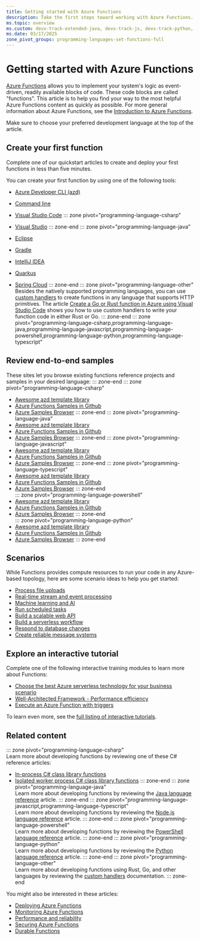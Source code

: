 ```yaml
---
title: Getting started with Azure Functions
description: Take the first steps toward working with Azure Functions.
ms.topic: overview
ms.custom: devx-track-extended-java, devx-track-js, devx-track-python, devx-track-ts
ms.date: 03/17/2025
zone_pivot_groups: programming-languages-set-functions-full
---
```


# Getting started with Azure Functions

[Azure Functions](./functions-overview.md) allows you to implement your system's logic as event-driven, readily available blocks of code. These code blocks are called "functions". This article is to help you find your way to the most helpful Azure Functions content as quickly as possible. For more general information about Azure Functions, see the [Introduction to Azure Functions](./functions-overview.md).

Make sure to choose your preferred development language at the top of the article. 

## Create your first function

Complete one of our quickstart articles to create and deploy your first functions in less than five minutes. 

You can create your first function by using one of the following tools:

+ [Azure Developer CLI (azd)](create-first-function-azure-developer-cli.md)

+ [Command line](./how-to-create-function-azure-cli.md)

+ [Visual Studio Code](./how-to-create-function-vs-code.md)
::: zone pivot="programming-language-csharp"  
+ [Visual Studio](./functions-create-your-first-function-visual-studio.md)
::: zone-end
::: zone pivot="programming-language-java"  
+ [Eclipse](functions-create-maven-eclipse.md)

+ [Gradle](functions-create-first-java-gradle.md)

+ [IntelliJ IDEA](functions-create-maven-intellij.md) 

+ [Quarkus](functions-create-first-quarkus.md)

+ [Spring Cloud](/azure/developer/java/spring-framework/getting-started-with-spring-cloud-function-in-azure?toc=/azure/azure-functions/toc.json)
::: zone-end
::: zone pivot="programming-language-other"  
Besides the natively supported programming languages, you can use [custom handlers](functions-custom-handlers.md) to create functions in any language that supports HTTP primitives. The article [Create a Go or Rust function in Azure using Visual Studio Code](./create-first-function-vs-code-other.md) shows you how to use custom handlers to write your function code in either Rust or Go. 
::: zone-end
::: zone pivot="programming-language-csharp,programming-language-java,programming-language-javascript,programming-language-powershell,programming-language-python,programming-language-typescript" 
## Review end-to-end samples

These sites let you browse existing functions reference projects and samples in your desired language:
::: zone-end
::: zone pivot="programming-language-csharp"  
+ [Awesome azd template library](https://azure.github.io/awesome-azd/?tags=functions&tags=dotnetCsharp)
+ [Azure Functions Samples in Github](https://github.com/search?q=topic%3Aazure-functions+org%3AAzure-Samples+fork%3Atrue+language%3AC%23&type=repositories&l=C%23)
+ [Azure Samples Browser](/samples/browse/?expanded=azure&languages=csharp&products=azure-functions) 
::: zone-end
::: zone pivot="programming-language-java"  
+ [Awesome azd template library](https://azure.github.io/awesome-azd/?tags=functions&tags=java)
+ [Azure Functions Samples in Github](https://github.com/search?q=topic%3Aazure-functions+org%3AAzure-Samples+fork%3Atrue+language%3AJava&type=repositories&l=Java)
+ [Azure Samples Browser](/samples/browse/?expanded=azure&languages=java&products=azure-functions)
::: zone-end
::: zone pivot="programming-language-javascript"  
+ [Awesome azd template library](https://azure.github.io/awesome-azd/?tags=functions&tags=javascript)
+ [Azure Functions Samples in Github](https://github.com/search?q=topic%3Aazure-functions+org%3AAzure-Samples+fork%3Atrue+language%3AJavaScript&type=repositories)
+ [Azure Samples Browser](/samples/browse/?expanded=azure&languages=javascript&products=azure-functions)
::: zone-end
::: zone pivot="programming-language-typescript"  
+ [Awesome azd template library](https://azure.github.io/awesome-azd/?tags=functions&tags=typescript)
+ [Azure Functions Samples in Github](https://github.com/search?q=topic%3Aazure-functions+org%3AAzure-Samples+fork%3Atrue+language%3ATypeScript+&type=repositories)
+ [Azure Samples Browser](/samples/browse/?expanded=azure&languages=typescript&products=azure-functions)
::: zone-end  
::: zone pivot="programming-language-powershell"  
+ [Awesome azd template library](https://azure.github.io/awesome-azd/?tags=functions&tags=powershell)
+ [Azure Functions Samples in Github](https://github.com/search?q=topic%3Aazure-functions+org%3AAzure-Samples+fork%3Atrue+language%3APowerShell&type=repositories) 
+ [Azure Samples Browser](/samples/browse/?expanded=azure&languages=powershell&products=azure-functions)
::: zone-end  
::: zone pivot="programming-language-python"  
+ [Awesome azd template library](https://azure.github.io/awesome-azd/?tags=functions&tags=python)
+ [Azure Functions Samples in Github](https://github.com/search?q=topic%3Aazure-functions+org%3AAzure-Samples+fork%3Atrue+language%3APython+&type=repositories) 
+ [Azure Samples Browser](/samples/browse/?expanded=azure&languages=python&products=azure-functions)
::: zone-end  

## Scenarios

While Functions provides compute resources to run your code in any Azure-based topology, here are some scenario ideas to help you get started: 

+ [Process file uploads](functions-scenarios.md#process-file-uploads)
+ [Real-time stream and event processing](functions-scenarios.md#real-time-stream-and-event-processing)
+ [Machine learning and AI](functions-scenarios.md#machine-learning-and-ai)
+ [Run scheduled tasks](functions-scenarios.md#run-scheduled-tasks)
+ [Build a scalable web API](functions-scenarios.md#build-a-scalable-web-api)
+ [Build a serverless workflow](functions-scenarios.md#build-a-serverless-workflow)
+ [Respond to database changes](functions-scenarios.md#respond-to-database-changes)
+ [Create reliable message systems](functions-scenarios.md#create-reliable-message-systems)

## Explore an interactive tutorial

Complete one of the following interactive training modules to learn more about Functions:

+ [Choose the best Azure serverless technology for your business scenario](/training/modules/serverless-fundamentals/) 
+ [Well-Architected Framework - Performance efficiency](/training/modules/azure-well-architected-performance-efficiency/)
+ [Execute an Azure Function with triggers](/training/modules/execute-azure-function-with-triggers/)

To learn even more, see the [full listing of interactive tutorials](/training/browse/?expanded=azure&products=azure-functions).
 
## Related content

::: zone pivot="programming-language-csharp"  
Learn more about developing functions by reviewing one of these C# reference articles:

+ [In-process C# class library functions](./functions-dotnet-class-library.md)
+ [Isolated worker process C# class library functions](./dotnet-isolated-process-guide.md)
::: zone-end
::: zone pivot="programming-language-java"  
Learn more about developing functions by reviewing the [Java language reference](./functions-reference-java.md) article. 
::: zone-end
::: zone pivot="programming-language-javascript,programming-language-typescript"  
Learn more about developing functions by reviewing the [Node.js language reference](./functions-reference-node.md) article. 
::: zone-end
::: zone pivot="programming-language-powershell"  
Learn more about developing functions by reviewing the [PowerShell language reference](./functions-reference-powershell.md) article. 
::: zone-end
::: zone pivot="programming-language-python"  
Learn more about developing functions by reviewing the [Python language reference](./functions-reference-python.md) article. 
::: zone-end
::: zone pivot="programming-language-other"  
Learn more about developing functions using Rust, Go, and other languages by reviewing the [custom handlers](functions-custom-handlers.md) documentation. 
::: zone-end

You might also be interested in these articles:

+ [Deploying Azure Functions](./functions-deployment-technologies.md)
+ [Monitoring Azure Functions](./functions-monitoring.md) 
+ [Performance and reliability](./functions-best-practices.md)
+ [Securing Azure Functions](./security-concepts.md)
+ [Durable Functions](./durable/durable-functions-overview.md)

